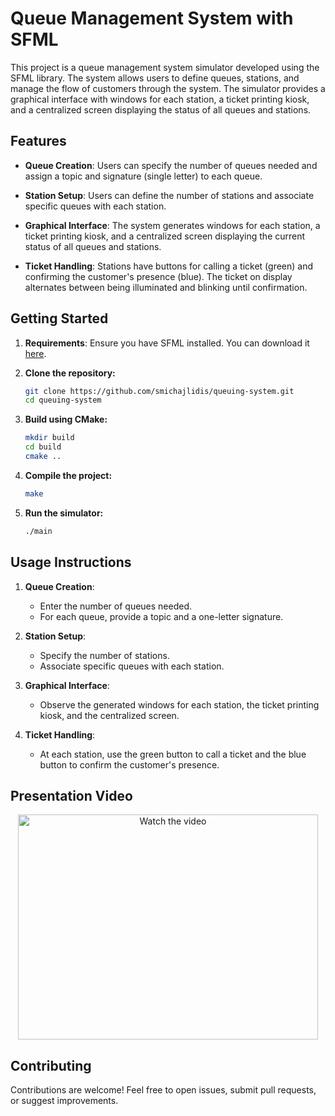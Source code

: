 # Queue Management System with SFML

This project is a queue management system simulator developed using the SFML library. The system allows users to define queues, stations, and manage the flow of customers through the system. The simulator provides a graphical interface with windows for each station, a ticket printing kiosk, and a centralized screen displaying the status of all queues and stations.

## Features

- **Queue Creation**: Users can specify the number of queues needed and assign a topic and signature (single letter) to each queue.

- **Station Setup**: Users can define the number of stations and associate specific queues with each station.

- **Graphical Interface**: The system generates windows for each station, a ticket printing kiosk, and a centralized screen displaying the current status of all queues and stations.

- **Ticket Handling**: Stations have buttons for calling a ticket (green) and confirming the customer's presence (blue). The ticket on display alternates between being illuminated and blinking until confirmation.

## Getting Started

1. **Requirements**: Ensure you have SFML installed. You can download it [here](https://www.sfml-dev.org/download.php).

2. **Clone the repository:**
    ```bash
    git clone https://github.com/smichajlidis/queuing-system.git
    cd queuing-system
    ```

3. **Build using CMake:**
    ```bash
    mkdir build
    cd build
    cmake ..
    ```

4. **Compile the project:**
    ```bash
    make
    ```

5. **Run the simulator:**
    ```bash
    ./main
    ```


## Usage Instructions

1. **Queue Creation**:
   - Enter the number of queues needed.
   - For each queue, provide a topic and a one-letter signature.

2. **Station Setup**:
   - Specify the number of stations.
   - Associate specific queues with each station.

3. **Graphical Interface**:
   - Observe the generated windows for each station, the ticket printing kiosk, and the centralized screen.

4. **Ticket Handling**:
   - At each station, use the green button to call a ticket and the blue button to confirm the customer's presence.

## Presentation Video

<div align="center">
  <a href="https://www.youtube.com/watch?v=-F0IpD7jhmM">
    <img src="https://img.youtube.com/vi/-F0IpD7jhmM/0.jpg" alt="Watch the video" width="480" height="360">
  </a>
</div>

## Contributing

Contributions are welcome! Feel free to open issues, submit pull requests, or suggest improvements.
